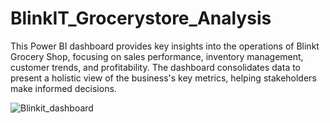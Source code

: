 # BlinkIT_Grocerystore_Analysis
This Power BI dashboard provides key insights into the operations of Blinkt Grocery Shop, focusing on sales performance, inventory management, customer trends, and profitability. The dashboard consolidates data to present a holistic view of the business's key metrics, helping stakeholders make informed decisions.

![Blinkit_dashboard](https://github.com/user-attachments/assets/e907e728-2a48-4e32-b72a-aa540a77d9c2)
